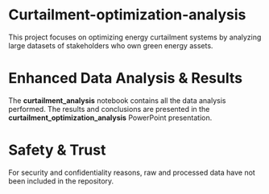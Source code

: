 # Curtailment-optimization-analysis
This project focuses on optimizing energy curtailment systems by analyzing large datasets of stakeholders who own green energy assets.

# Enhanced Data Analysis & Results
The **curtailment_analysis** notebook contains all the data analysis performed. The results and conclusions are presented in the **curtailment_optimization_analysis** PowerPoint presentation.

# Safety & Trust
For security and confidentiality reasons, raw and processed data have not been included in the repository.